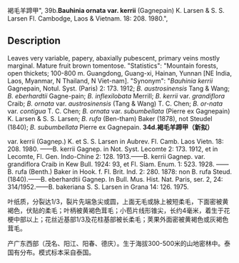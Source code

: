 褐毛羊蹄甲",
39b.**Bauhinia ornata var. kerrii** (Gagnepain) K. Larsen & S. S. Larsen Fl. Cambodge, Laos & Vietnam. 18: 208. 1980.",

## Description
Leaves very variable, papery, abaxially pubescent, primary veins mostly marginal. Mature fruit brown tomentose.
  "Statistics": "Mountain forests, open thickets; 100-800 m. Guangdong, Guang-xi, Hainan, Yunnan [NE India, Laos, Myanmar, N Thailand, N Viet-nam].
  "Synonym": "*Bauhinia kerrii* Gagnepain, Notul. Syst. (Paris) 2: 173. 1912; *B. austrosinensis* Tang &amp; Wang; *B. eberhardtii* Gagne-pain; *B. inflexilobata* Merrill; *B. kerrii* var. *grandiflora* Craib; *B. ornata* var. *austrosinensis* (Tang &amp; Wang) T. C. Chen; *B. or-nata* var. *contigua* T. C. Chen; *B. ornata* var. *subumbellata* (Pierre ex Gagnepain) K. Larsen &amp; S. S. Larsen; *B. rufa* (Ben-tham) Baker (1878), not Steudel (1840); *B. subumbellata* Pierre ex Gagnepain.
**34d.褐毛羊蹄甲（新拟）**

var. kerrii (Gagnep.) K. et S. S. Larsen in Aubrev. Fl. Camb. Laos Vietn. 18: 208. 1980. ——B. kerrii Gagnep. in Not. Syst. Lecomte 2: 173. 1912, et in Lecomte, Fl. Gen. Indo-Chine 2: 128. 1913.——B. kerrii Gagnep. var. grandiflora Craib in Kew Bull. 1924: 93, et Fl. Siam. Enum. 1: 523. 1928. ——B. rufa (Benth.) Baker in Hook. f. Fl. Brit. Ind. 2: 280. 1878: non B. rufa Steud. (1840).——B. eberhardtii Gagnep. In Bull. Mus. Hist. Nat. Paris, ser. 2, 24: 314/1952.——B. bakeriana S. S. Larsen in Grana 14: 126. 1975.

叶纸质，分裂达1/3，裂片先端急尖或圆，上面无毛或脉上被短柔毛，下面密被黄褐色，伏贴的柔毛；叶柄被黄褐色茸毛；小苞片线形锥尖，长约4毫米，着生于花梗中部以上；花丝近基部1/3及花柱基部被长柔毛；荚果外面密被黄褐色或灰褐色茸毛。

产广东西部（茂名、阳江、阳春、德庆）。生于海拔300-500米的山地密林中。泰国有分布。模式标本采自泰国。
